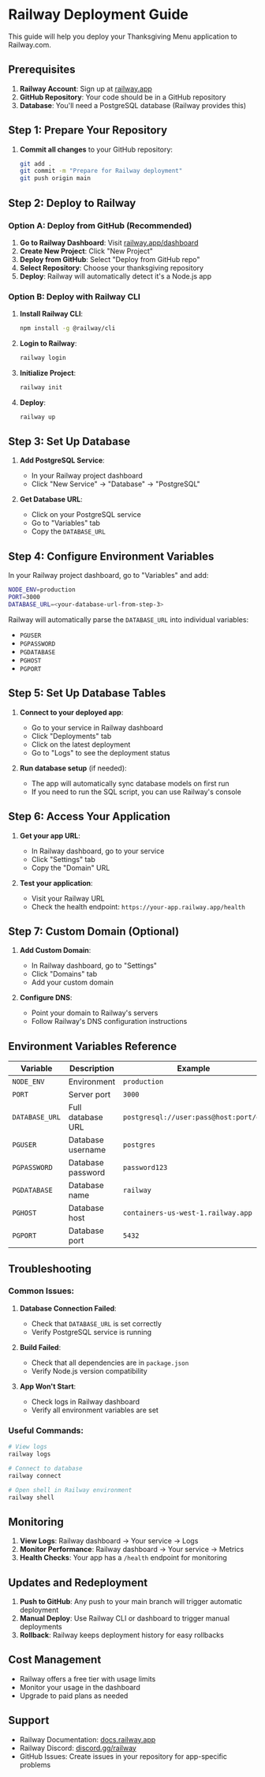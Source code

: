 # Railway Deployment Guide

This guide will help you deploy your Thanksgiving Menu application to Railway.com.

## Prerequisites

1. **Railway Account**: Sign up at [railway.app](https://railway.app)
2. **GitHub Repository**: Your code should be in a GitHub repository
3. **Database**: You'll need a PostgreSQL database (Railway provides this)

## Step 1: Prepare Your Repository

1. **Commit all changes** to your GitHub repository:
   ```bash
   git add .
   git commit -m "Prepare for Railway deployment"
   git push origin main
   ```

## Step 2: Deploy to Railway

### Option A: Deploy from GitHub (Recommended)

1. **Go to Railway Dashboard**: Visit [railway.app/dashboard](https://railway.app/dashboard)
2. **Create New Project**: Click "New Project"
3. **Deploy from GitHub**: Select "Deploy from GitHub repo"
4. **Select Repository**: Choose your thanksgiving repository
5. **Deploy**: Railway will automatically detect it's a Node.js app

### Option B: Deploy with Railway CLI

1. **Install Railway CLI**:
   ```bash
   npm install -g @railway/cli
   ```

2. **Login to Railway**:
   ```bash
   railway login
   ```

3. **Initialize Project**:
   ```bash
   railway init
   ```

4. **Deploy**:
   ```bash
   railway up
   ```

## Step 3: Set Up Database

1. **Add PostgreSQL Service**:
   - In your Railway project dashboard
   - Click "New Service" → "Database" → "PostgreSQL"

2. **Get Database URL**:
   - Click on your PostgreSQL service
   - Go to "Variables" tab
   - Copy the `DATABASE_URL`

## Step 4: Configure Environment Variables

In your Railway project dashboard, go to "Variables" and add:

```bash
NODE_ENV=production
PORT=3000
DATABASE_URL=<your-database-url-from-step-3>
```

Railway will automatically parse the `DATABASE_URL` into individual variables:
- `PGUSER`
- `PGPASSWORD` 
- `PGDATABASE`
- `PGHOST`
- `PGPORT`

## Step 5: Set Up Database Tables

1. **Connect to your deployed app**:
   - Go to your service in Railway dashboard
   - Click "Deployments" tab
   - Click on the latest deployment
   - Go to "Logs" to see the deployment status

2. **Run database setup** (if needed):
   - The app will automatically sync database models on first run
   - If you need to run the SQL script, you can use Railway's console

## Step 6: Access Your Application

1. **Get your app URL**:
   - In Railway dashboard, go to your service
   - Click "Settings" tab
   - Copy the "Domain" URL

2. **Test your application**:
   - Visit your Railway URL
   - Check the health endpoint: `https://your-app.railway.app/health`

## Step 7: Custom Domain (Optional)

1. **Add Custom Domain**:
   - In Railway dashboard, go to "Settings"
   - Click "Domains" tab
   - Add your custom domain

2. **Configure DNS**:
   - Point your domain to Railway's servers
   - Follow Railway's DNS configuration instructions

## Environment Variables Reference

| Variable | Description | Example |
|----------|-------------|---------|
| `NODE_ENV` | Environment | `production` |
| `PORT` | Server port | `3000` |
| `DATABASE_URL` | Full database URL | `postgresql://user:pass@host:port/db` |
| `PGUSER` | Database username | `postgres` |
| `PGPASSWORD` | Database password | `password123` |
| `PGDATABASE` | Database name | `railway` |
| `PGHOST` | Database host | `containers-us-west-1.railway.app` |
| `PGPORT` | Database port | `5432` |

## Troubleshooting

### Common Issues:

1. **Database Connection Failed**:
   - Check that `DATABASE_URL` is set correctly
   - Verify PostgreSQL service is running

2. **Build Failed**:
   - Check that all dependencies are in `package.json`
   - Verify Node.js version compatibility

3. **App Won't Start**:
   - Check logs in Railway dashboard
   - Verify all environment variables are set

### Useful Commands:

```bash
# View logs
railway logs

# Connect to database
railway connect

# Open shell in Railway environment
railway shell
```

## Monitoring

1. **View Logs**: Railway dashboard → Your service → Logs
2. **Monitor Performance**: Railway dashboard → Your service → Metrics
3. **Health Checks**: Your app has a `/health` endpoint for monitoring

## Updates and Redeployment

1. **Push to GitHub**: Any push to your main branch will trigger automatic deployment
2. **Manual Deploy**: Use Railway CLI or dashboard to trigger manual deployments
3. **Rollback**: Railway keeps deployment history for easy rollbacks

## Cost Management

- Railway offers a free tier with usage limits
- Monitor your usage in the dashboard
- Upgrade to paid plans as needed

## Support

- Railway Documentation: [docs.railway.app](https://docs.railway.app)
- Railway Discord: [discord.gg/railway](https://discord.gg/railway)
- GitHub Issues: Create issues in your repository for app-specific problems
